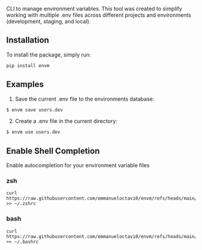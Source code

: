 CLI to manage environment variables. This tool was created to simplify working with multiple .env files across different projects and environments (development, staging, and local).

## Installation

To install the package, simply run:

```bash
pip install envm
```

## Examples

1. Save the current .env file to the environments database:
```bash
$ envm save users.dev
```

2. Create a .env file in the current directory:
```bash
$ envm use users.dev
```

## Enable Shell Completion

Enable autocompletion for your environment variable files

### zsh
```shell
curl https://raw.githubusercontent.com/emmanueloctavi0/envm/refs/heads/main/src/completion/envm_complete.zsh >> ~/.zshrc
```

### bash
```shell
curl https://raw.githubusercontent.com/emmanueloctavi0/envm/refs/heads/main/src/completion/envm_complete.bash >> ~/.bashrc
```
